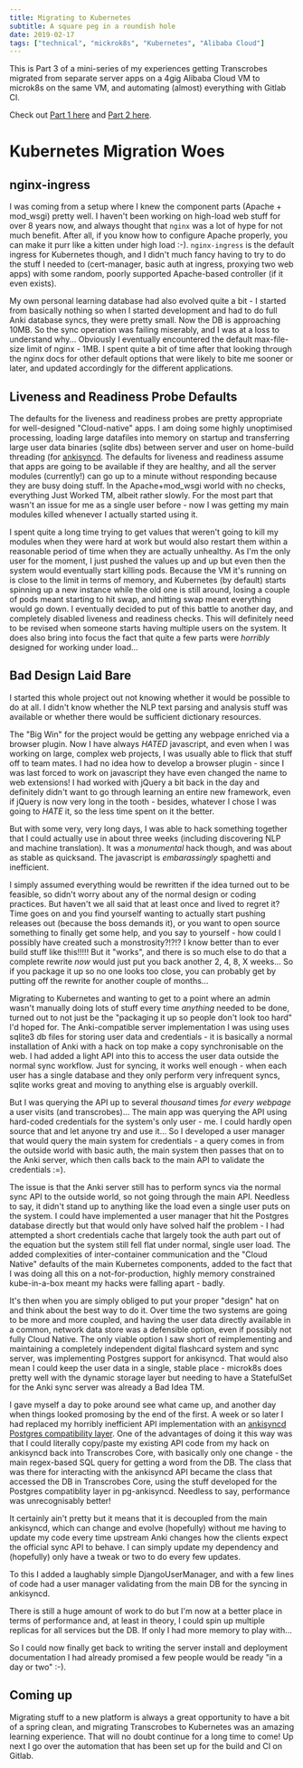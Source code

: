```yaml
---
title: Migrating to Kubernetes
subtitle: A square peg in a roundish hole
date: 2019-02-17
tags: ["technical", "mickrok8s", "Kubernetes", "Alibaba Cloud"]
---
```


This is Part 3 of a mini-series of my experiences getting Transcrobes migrated from separate server apps on a 4gig Alibaba Cloud VM to microk8s on the same VM, and automating (almost) everything with Gitlab CI.

Check out [Part 1 here](/post/single-user-prod-microk8s) and [Part 2 here](/post/microk8s-the-details).

# Kubernetes Migration Woes

## nginx-ingress

I was coming from a setup where I knew the component parts (Apache + mod\_wsgi) pretty well. I haven't been working on high-load web stuff for over 8 years now, and always thought that `nginx` was a lot of hype for not much benefit. After all, if you know how to configure Apache properly, you can make it purr like a kitten under high load :-). `nginx-ingress` is the default ingress for Kubernetes though, and I didn't much fancy having to try to do the stuff I needed to (cert-manager, basic auth at ingress, proxying two web apps) with some random, poorly supported Apache-based controller (if it even exists).

My own personal learning database had also evolved quite a bit - I started from basically nothing so when I started development and had to do full Anki database syncs, they were pretty small. Now the DB is approaching 10MB. So the sync operation was failing miserably, and I was at a loss to understand why... Obviously I eventually encountered the default max-file-size limit of nginx - 1MB. I spent quite a bit of time after that looking through the nginx docs for other default options that were likely to bite me sooner or later, and updated accordingly for the different applications.

## Liveness and Readiness Probe Defaults
The defaults for the liveness and readiness probes are pretty appropriate for well-designed "Cloud-native" apps. I am doing some highly unoptimised processing, loading large datafiles into memory on startup and transferring large user data binaries (sqlite dbs) between server and user on home-build threading (for [ankisyncd](https://github.com/tsudoko/anki-sync-server). The defaults for liveness and readiness assume that apps are going to be available if they are healthy, and all the server modules (currently!) can go up to a minute without responding because they are busy doing stuff. In the Apache+mod\_wsgi world with no checks, everything Just Worked TM, albeit rather slowly. For the most part that wasn't an issue for me as a single user before - now I was getting my main modules killed whenever I actually started using it.

I spent quite a long time trying to get values that weren't going to kill my modules when they were hard at work but would also restart them within a reasonable period of time when they are actually unhealthy. As I'm the only user for the moment, I just pushed the values up and up but even then the system would eventually start killing pods. Because the VM it's running on is close to the limit in terms of memory, and Kubernetes (by default) starts spinning up a new instance while the old one is still around, losing a couple of pods meant starting to hit swap, and hitting swap meant everything would go down. I eventually decided to put of this battle to another day, and completely disabled liveness and readiness checks. This will definitely need to be revised when someone starts having multiple users on the system. It does also bring into focus the fact that quite a few parts were *horribly* designed for working under load...

## Bad Design Laid Bare

I started this whole project out not knowing whether it would be possible to do at all. I didn't know whether the NLP text parsing and analysis stuff was available or whether there would be sufficient dictionary resources.

The "Big Win" for the project would be getting any webpage enriched via a browser plugin. Now I have always *HATED* javascript, and even when I was working on large, complex web projects, I was usually able to flick that stuff off to team mates. I had no idea how to develop a browser plugin - since I was last forced to work on javascript they have even changed the name to web extensions! I had worked with jQuery a bit back in the day and definitely didn't want to go through learning an entire new framework, even if jQuery is now very long in the tooth - besides, whatever I chose I was going to *HATE* it, so the less time spent on it the better.

But with some very, very long days, I was able to hack something together that I could actually use in about three weeks (including discovering NLP and machine translation). It was a *monumental* hack though, and was about as stable as quicksand. The javascript is *embarassingly* spaghetti and inefficient.

I simply assumed everything would be rewritten if the idea turned out to be feasible, so didn't worry about any of the normal design or coding practices. But haven't we all said that at least once and lived to regret it? Time goes on and you find yourself wanting to actually start pushing releases out (because the boss demands it), or you want to open source something to finally get some help, and you say to yourself - how could I possibly have created such a monstrosity?!?!? I know better than to ever build stuff like this!!!!! But it "works", and there is so much else to do that a complete rewrite *now* would just put you back another 2, 4, 8, X weeks... So if you package it up so no one looks too close, you can probably get by putting off the rewrite for another couple of months...

Migrating to Kubernetes and wanting to get to a point where an admin wasn't manually doing lots of stuff every time *anything* needed to be done, turned out to not just be the "packaging it up so people don't look too hard" I'd hoped for. The Anki-compatible server implementation I was using uses sqlite3 db files for storing user data and credentials - it is basically a normal installation of Anki with a hack on top make a copy synchronisable on the web. I had added a light API into this to access the user data outside the normal sync workflow. Just for syncing, it works well enough - when each user has a single database and they only perform very infrequent syncs, sqlite works great and moving to anything else is arguably overkill.

But I was querying the API up to several *thousand* times *for every webpage* a user visits (and transcrobes)... The main app was querying the API using hard-coded credentials for the system's only user - me. I could hardly open source that and let anyone try and use it... So I developed a user manager that would query the main system for credentials - a query comes in from the outside world with basic auth, the main system then passes that on to the Anki server, which then calls back to the main API to validate the credentials :=).

The issue is that the Anki server still has to perform syncs via the normal sync API to the outside world, so not going through the main API. Needless to say, it didn't stand up to anything like the load even a single user puts on the system. I could have implemented a user manager that hit the Postgres database directly but that would only have solved half the problem - I had attempted a short credentials cache that largely took the auth part out of the equation but the system still fell flat under normal, single user load. The added complexities of inter-container communication and the "Cloud Native" defaults of the main Kubernetes components, added to the fact that I was doing all this on a not-for-production, highly memory constrained kube-in-a-box meant my hacks were falling apart - badly.

It's then when you are simply obliged to put your proper "design" hat on and think about the best way to do it. Over time the two systems are going to be more and more coupled, and having the user data directly available in a common, network data store was a defensible option, even if possibly not fully Cloud Native. The only viable option I saw short of reimplementing and maintaining a completely independent digital flashcard system and sync server, was implementing Postgres support for ankisyncd. That would also mean I could keep the user data in a single, stable place - microk8s does pretty well with the dynamic storage layer but needing to have a StatefulSet for the Anki sync server was already a Bad Idea TM.

I gave myself a day to poke around see what came up, and another day when things looked promosing by the end of the first. A week or so later I had replaced my horribly inefficient API implementation with an [ankisyncd Postgres compatibility layer](https://gitlab.com/transcrobes/pg-ankisyncd). One of the advantages of doing it this way was that I could literally copy/paste my existing API code from my hack on ankisyncd back into Transcrobes Core, with basically only one change - the main regex-based SQL query for getting a word from the DB. The class that was there for interacting with the ankisyncd API became the class that accessed the DB in Transcrobes Core, using the stuff developed for the Postgres compatiblity layer in pg-ankisyncd. Needless to say, performance was unrecognisably better!

It certainly ain't pretty but it means that it is decoupled from the main ankisyncd, which can change and evolve (hopefully) without me having to update my code every time upstream Anki changes how the clients expect the official sync API to behave. I can simply update my dependency and (hopefully) only have a tweak or two to do every few updates.

To this I added a laughably simple DjangoUserManager, and with a few lines of code had a user manager validating from the main DB for the syncing in ankisyncd.

There is still a huge amount of work to do but I'm now at a better place in terms of performance and, at least in theory, I could spin up multiple replicas for all services but the DB. If only I had more memory to play with...

So I could now finally get back to writing the server install and deployment documentation I had already promised a few people would be ready "in a day or two" :-).

## Coming up
Migrating stuff to a new platform is always a great opportunity to have a bit of a spring clean, and migrating Transcrobes to Kubernetes was an amazing learning experience. That will no doubt continue for a long time to come! Up next I go over the automation that has been set up for the build and CI on Gitlab.
